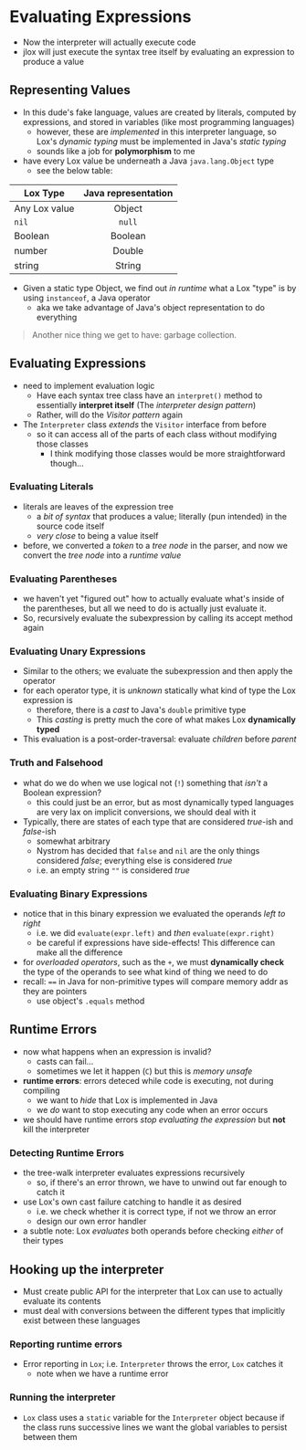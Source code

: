 # Evaluating Expressions

- Now the interpreter will actually execute code
- jlox will just execute the syntax tree itself
by evaluating an expression to produce a value

## Representing Values

- In this dude's fake language, values are created
by literals, computed by expressions, and stored in variables (like most programming languages)
    - however, these are *implemented* in this
    interpreter language, so Lox's *dynamic typing* must be implemented in Java's *static typing*
    - sounds like a job for **polymorphism** to me
- have every Lox value be underneath a Java `java.lang.Object` type
    - see the below table:

| Lox Type | Java representation |
| -------- | :-----------------: |
| Any Lox value | Object |
| `nil` | `null` |
| Boolean | Boolean |
| number | Double |
| string | String |

- Given a static type Object, we find out *in runtime* what a Lox "type" is by using `instanceof`, a Java operator
    - aka we take advantage of Java's object representation to do everything
> Another nice thing we get to have: garbage collection.

## Evaluating Expressions

- need to implement evaluation logic
    - Have each syntax tree class have an `interpret()` method to essentially **interpret itself**
    (The *interpreter design pattern*)
    - Rather, will do the *Visitor pattern* again
- The `Interpreter` class *extends* the `Visitor` interface from before
    - so it can access all of the parts of each class without modifying those classes
        - I think modifying those classes would be more straightforward though...

### Evaluating Literals

- literals are leaves of the expression tree
    - a *bit of syntax* that produces a value; literally (pun intended) in the source code itself
    - *very close* to being a value itself
- before, we converted a *token* to a *tree node* in the parser, and now we convert the *tree node* into a *runtime value*

### Evaluating Parentheses

- we haven't yet "figured out" how to actually
evaluate what's inside of the parentheses, but
all we need to do is actually just evaluate it.
- So, recursively evaluate the subexpression by calling its accept method again

### Evaluating Unary Expressions

- Similar to the others; we evaluate the subexpression and then apply the operator
- for each operator type, it is *unknown* statically what kind of type the Lox expression is
    - therefore, there is a *cast* to Java's `double` primitive type
    - This *casting* is pretty much the core of what makes Lox **dynamically typed**
- This evaluation is a post-order-traversal: evaluate *children* before *parent*

### Truth and Falsehood

- what do we do when we use logical not (`!`) something that *isn't* a Boolean expression?
    - this could just be an error, but as most dynamically typed languages are very lax on implicit conversions, we should deal with it
- Typically, there are states of each type that are considered *true*-ish and *false*-ish
    - somewhat arbitrary
    - Nystrom has decided that `false` and `nil` are the only things considered *false*; everything else is considered *true*
    - i.e. an empty string `""` is considered *true*

### Evaluating Binary Expressions

- notice that in this binary expression we evaluated
the operands *left to right*
    - i.e. we did `evaluate(expr.left)` and *then* `evaluate(expr.right)`
    - be careful if expressions have side-effects! This difference can make all the difference
- for *overloaded operators*, such as the `+`,
we must **dynamically check** the type of the operands
to see what kind of thing we need to do
- recall: `==` in Java for non-primitive types will compare memory addr as they are pointers
    - use object's `.equals` method

## Runtime Errors

- now what happens when an expression is invalid?
    - casts can fail...
    - sometimes we let it happen (`C`) but this is *memory unsafe*
- **runtime errors**: errors deteced while code is executing, not during compiling
    - we want to *hide* that Lox is implemented in Java
    - we *do* want to stop executing any code when an error occurs
- we should have runtime errors *stop evaluating the expression* but **not** kill the interpreter

### Detecting Runtime Errors

- the tree-walk interpreter evaluates expressions recursively
    - so, if there's an error thrown, we have to unwind out far enough to catch it
- use Lox's own cast failure catching to handle it as desired
    - i.e. we check whether it is correct type, if not we throw an error
    - design our own error handler
- a subtle note: Lox *evaluates* both operands before checking *either* of their types

## Hooking up the interpreter

- Must create public API for the interpreter that Lox can use to actually evaluate its contents
- must deal with conversions between the different types
that implicitly exist between these languages

### Reporting runtime errors

- Error reporting in `Lox`; i.e. `Interpreter` throws the error, `Lox` catches it
    - note when we have a runtime error

### Running the interpreter

- `Lox` class uses a `static` variable for the `Interpreter` object because if the class runs successive lines we want the global variables to persist between them
